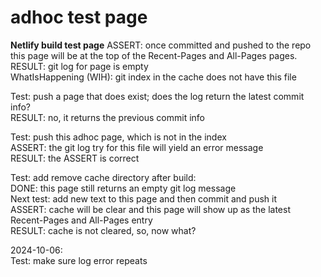 # adhoc test page

**Netlify build test page**
ASSERT: once committed and pushed to the repo this page will be at the top of the Recent-Pages and All-Pages pages.  
RESULT: git log for page is empty  
WhatIsHappening (WIH): git index in the cache does not have this file  

Test: push a page that does exist; does the log return the latest commit info?  
RESULT: no, it returns the previous commit info  

Test: push this adhoc page, which is not in the index  
ASSERT: the git log try for this file will yield an error message  
RESULT: the ASSERT is correct  

Test: add remove cache directory after build:  
	DONE: this page still returns an empty git log message  
Next test: add new text to this page and then commit and push it  
ASSERT: cache will be clear and this page will show up as the latest
Recent-Pages and All-Pages entry  
RESULT: cache is not cleared, so, now what?  

2024-10-06:  
Test: make sure log error repeats  






